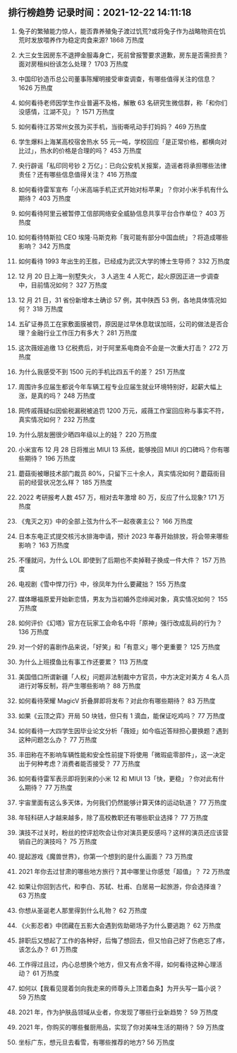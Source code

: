 
## 排行榜趋势 记录时间：2021-12-22 14:11:18
  
  1. 兔子的繁殖能力惊人，能否靠养殖兔子渡过饥荒?或将兔子作为战略物资在饥荒时发放喂养作为稳定肉食来源? 1868 万热度
    
  2. 大三女生因房东不退押金服毒身亡，死前曾报警要求道歉，房东是否需担责？面对房租纠纷该怎么处理？ 1703 万热度
    
  3. 中国印钞造币总公司董事陈耀明接受审查调查，有哪些值得关注的信息？ 1626 万热度
    
  4. 如何看待老师因学生作业普遍不及格，解散 63 名研究生微信群，称「和你们没感情，江湖不见」？ 1571 万热度
    
  5. 如何看待江苏常州女孩为买手机，当街嘶吼动手打妈妈？ 469 万热度
    
  6. 学生爆料上海某高校宿舍热水 55 元一吨，学校回应「是正常价格，都横向对比过」，热水的价格是合理的吗？ 453 万热度
    
  7. 央行辟谣「私印同号钞 2 万亿」：已向公安机关报案，造谣者将承担哪些法律责任？还有哪些信息值得关注？ 416 万热度
    
  8. 如何看待雷军宣布「小米高端手机正式开始对标苹果」？你对小米手机有什么期待？ 403 万热度
    
  9. 如何看待阿里云被暂停工信部网络安全威胁信息共享平台合作单位？ 403 万热度
    
  10. 如何看待特斯拉 CEO 埃隆·马斯克称「我可能有部分中国血统」？将造成哪些影响？ 342 万热度
    
  11. 如何看待 1993 年出生的王胜，已经成为武汉大学的博士生导师？ 332 万热度
    
  12. 12 月 20 日上海一别墅失火， 3 人逃生 4 人死亡，起火原因正进一步调查中，目前情况如何？ 327 万热度
    
  13. 12 月 21 日，31 省份新增本土确诊 57 例，其中陕西 53 例，各地具体情况如何？ 318 万热度
    
  14. 五矿证券员工在家敷面膜被罚，原因是过早休息耽误加班，公司的做法是否合理？金融行业工作压力有多大？ 281 万热度
    
  15. 这次薇娅追缴 13 亿税费后，对于阿里系电商会不会是一次重大打击？ 272 万热度
    
  16. 为什么我感受不到 1500 元的手机比四五千的差？ 251 万热度
    
  17. 周围许多应届生都说今年车辆工程专业应届生就业环境特别好，起薪大幅上涨，是真的吗？ 248 万热度
    
  18. 网传戚薇疑似因偷税漏税被追罚 1200 万元，戚薇工作室回应称与事实不符，真实情况如何？ 232 万热度
    
  19. 为什么朋友圈很少晒四年级以上的娃？ 220 万热度
    
  20. 小米宣布 12 月 28 日将推出 MIUI 13 系统，能够挽回 MIUI 的口碑吗？你有哪些期待？ 196 万热度
    
  21. 蘑菇街被曝技术部门裁员 80%，只留下三十余人，真实情况如何？蘑菇街目前的经营状况怎么样？ 185 万热度
    
  22. 2022 考研报考人数 457 万，相对去年激增 80 万，反应了什么现象? 171 万热度
    
  23. 《鬼灭之刃》中的全部上弦为什么不一起夜袭主公？ 166 万热度
    
  24. 日本东电正式提交核污水排海申请，预计 2023 年春开始排放，将会带来哪些影响？ 163 万热度
    
  25. 不懂就问，为什么 LOL 即使到了后期也不卖掉鞋子换成一件大件？ 157 万热度
    
  26. 电视剧《雪中悍刀行》中，徐凤年为什么要藏拙？ 155 万热度
    
  27. 媒体曝福原爱开始新恋情，男友为当初婚外恋绯闻对象，真实情况如何？ 155 万热度
    
  28. 如何评价《幻塔》官方在玩家工会命名中将「原神」强行改成乱码的行为？ 136 万热度
    
  29. 对一个好的喜剧作品来说，「好笑」和「有意义」哪个更重要？ 125 万热度
    
  30. 为什么上班摸鱼比有事工作还要累？ 113 万热度
    
  31. 美国借口所谓新疆「人权」问题非法制裁中方官员，中方决定对美方 4 名人员进行对等反制，将产生哪些影响？ 88 万热度
    
  32. 如何看待荣耀 MagicV 折叠屏即将发布？对此你有哪些期待？ 83 万热度
    
  33. 如果《云顶之弈》开局 50 块钱，但只有 1 滴血，能保证吃鸡吗？ 77 万热度
    
  34. 如何看待一大四学生因毕业论文分析「薇娅」如今临近答辩担心要换题？遇到这种问题怎么办？ 77 万热度
    
  35. 丰田称在不影响车辆性能和安全性前提下将使用「微瑕疵零部件」，这一决定出于何种考虑？消费者能否接受？ 77 万热度
    
  36. 如何看待雷军表示即将到来的小米 12 和 MIUI 13「快，更稳」？你对此有什么期待？ 77 万热度
    
  37. 宇宙里面有这么多天体，为何我们仍然能够计算天体的运动轨道？ 77 万热度
    
  38. 年轻科研人才越来越多，除了高校教职还有哪些职业选择？ 77 万热度
    
  39. 演技不过关时，粉丝的控评尬吹会让你对演员更反感吗？这样的演员还应该营销自己的演技吗？ 75 万热度
    
  40. 提起游戏《魔兽世界》，你第一个想到的是什么画面？ 73 万热度
    
  41. 2021 年你去过甘肃的哪些地方旅行？其中哪里让你感觉「超值」？ 72 万热度
    
  42. 如果让你回到古代，和李白、苏轼、杜甫、白居易一起旅游，你会选择谁？ 63 万热度
    
  43. 你想从圣诞老人那里得到什么礼物？ 62 万热度
    
  44. 《火影忍者》中团藏在五影大会遇到佐助砸场子为什么要逃跑？ 62 万热度
    
  45. 辞职后又想起了工作的各种好，后悔了想回去，但又怕自己好了伤疤忘了疼，该怎么办？ 61 万热度
    
  46. 工作得过且过，内心总想换个地方，但又有点舍不得，如何看待这种心理活动？ 61 万热度
    
  47. 如何以【我看见提着剑向我走来的师尊头上顶着血条】为开头写一篇小说？ 59 万热度
    
  48. 2021 年，作为护肤品领域从业者，你发现了哪些行业新趋势？ 59 万热度
    
  49. 2021 年，你购买的哪些餐厨用品，实现了你对美味生活的期待？ 59 万热度
    
  50. 坐标广东，想元旦去看雪，有哪些推荐的地方? 56 万热度
    